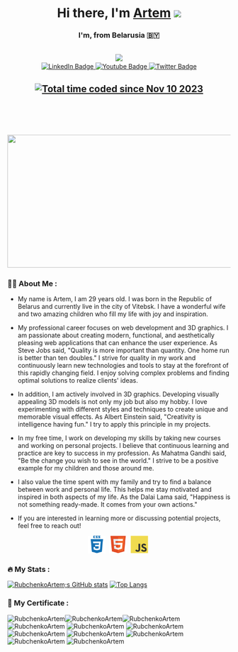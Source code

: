 <h1 align="center">Hi there, I'm <a href="https://daniilshat.ru/" target="_blank">Artem</a> 
<img src="https://github.com/blackcater/blackcater/raw/main/images/Hi.gif" height="32"/></h1>
<h3 align="center">I'm, from Belarusia 🇧🇾</h3>


<div id="header" align="center">
      <div align="right"> <img src="https://www.codewars.com/users/RubchenkoArtem/badges/large" alt=""/></div>                                                          <img src="https://media2.giphy.com/media/102h4wsmCG2s12/giphy.gif?cid=ecf05e47us0splbbscmjn59yfqpymd0i13k2l81jxlll0u1r&ep=v1_gifs_search&rid=giphy.gif&ct=g" width="400"/>
</div>


<div id="badges" align="center">
  <a href="https://www.linkedin.com/in/artem-rubchenko-984b6a169/" target="_blank">
    <img src="https://img.shields.io/badge/LinkedIn-blue?style=for-the-badge&logo=linkedin&logoColor=white" alt="LinkedIn Badge" target="_blank"/>
  </a>
  <a href="https://www.youtube.com/@leshiy_912" target="_blank">
    <img src="https://img.shields.io/badge/YouTube-red?style=for-the-badge&logo=youtube&logoColor=white" alt="Youtube Badge" target="_blank"/>
  </a>
  <a href="https://twitter.com/94Blackwalker" target="_blank">
    <img src="https://img.shields.io/badge/Twitter-blue?style=for-the-badge&logo=twitter&logoColor=white" alt="Twitter Badge" target="_blank"/>
  </a>
  
  
</div>
<h2 align="center"><a href="https://wakatime.com/@018bb850-4d72-40c6-84f4-369e5c4564c9"><img src="https://wakatime.com/badge/user/018bb850-4d72-40c6-84f4-369e5c4564c9.svg" alt="Total time coded since Nov 10 2023" /></a></h2>
<h2 align="center"><img src="https://komarev.com/ghpvc/?username=RubchenkoArtem&style=flat-square&color=red" alt=""/></h2>

<h4 align="center"><img src="https://readme-typing-svg.herokuapp.com?color=%2336BCF7&lines=Computer+science+student" alt=""/>     

 <div align="center">
  <img src="https://media2.giphy.com/media/NGh8Gp1M2hkqVEnuZW/giphy.gif?cid=ecf05e47c3ghwxbv6335w23a6ozhw5vcc0ply8mi7htwhafn&ep=v1_gifs_search&rid=giphy.gif&ct=g" width="600" height="300"/>
</div>

### :woman_technologist: About Me :

- My name is Artem, I am 29 years old. I was born in the Republic of Belarus and currently live in the city of Vitebsk. I have a wonderful wife and two amazing children who fill my life with joy and inspiration.

- My professional career focuses on web development and 3D graphics. I am passionate about creating modern, functional, and aesthetically pleasing web applications that can enhance the user experience. As Steve Jobs said, "Quality is more important than quantity. One home run is better than ten doubles." I strive for quality in my work and continuously learn new technologies and tools to stay at the forefront of this rapidly changing field. I enjoy solving complex problems and finding optimal solutions to realize clients' ideas.

- In addition, I am actively involved in 3D graphics. Developing visually appealing 3D models is not only my job but also my hobby. I love experimenting with different styles and techniques to create unique and memorable visual effects. As Albert Einstein said, "Creativity is intelligence having fun." I try to apply this principle in my projects.

- In my free time, I work on developing my skills by taking new courses and working on personal projects. I believe that continuous learning and practice are key to success in my profession. As Mahatma Gandhi said, "Be the change you wish to see in the world." I strive to be a positive example for my children and those around me.

- I also value the time spent with my family and try to find a balance between work and personal life. This helps me stay motivated and inspired in both aspects of my life. As the Dalai Lama said, "Happiness is not something ready-made. It comes from your own actions."

- If you are interested in learning more or discussing potential projects, feel free to reach out!

<div align="center">
  <img src="https://github.com/devicons/devicon/blob/master/icons/css3/css3-plain-wordmark.svg"  title="CSS3" alt="CSS" width="40" height="40"/>&nbsp;
  <img src="https://github.com/devicons/devicon/blob/master/icons/html5/html5-original.svg" title="HTML5" alt="HTML" width="40" height="40"/>&nbsp;
  <img src="https://github.com/devicons/devicon/blob/master/icons/javascript/javascript-original.svg" title="JavaScript" alt="JavaScript" width="40" height="40"/>&nbsp;  
</div>
  
  ### :fire: My Stats :

<p><a href="https://github.com/RubchenkoArtem/github-readme-stats"><img src="https://github-readme-stats.vercel.app/api?username=RubchenkoArtem&amp;count_private=true&theme=dark#gh-dark-mode-only" alt="RubchenkoArtem;s GitHub stats" style="height: 180px;"></a>
<a href="https://github.com/RubchenkoArtem"><img src="https://github-readme-stats.vercel.app/api/top-langs/?username=RubchenkoArtem&amp;hide=html&amp;layout=compact&theme=dark#gh-dark-mode-only" alt="Top Langs" style="height: 180px;"></a></p>


   ### 📜 My Certificate :

<p><img src="https://sun9-78.userapi.com/impg/Lo3uF1FQHP4XGDGOl0OiqwkDMuP0i6_lltXdtQ/71f1W1uzkCk.jpg?size=1754x1238&quality=95&sign=27a49505f5c6712f0ced5d3f605660e5&type=album" height="180" alt="RubchenkoArtem"><img src="https://sun9-8.userapi.com/impg/cRZSlASgCvpNCu0bMdift9VzMJv-ylf4NezXIw/7jXErFSiPnA.jpg?size=1754x1238&quality=95&sign=d9ca68219e1f4a4090f14df1ffd78fc4&type=album" height="180" alt="RubchenkoArtem"><img src="https://sun9-18.userapi.com/impg/MMQNEcIv1776XnQj8wJ9HS38A_ktz1uSGZklTw/neHs6m4_fcc.jpg?size=1754x1238&quality=95&sign=354649c57f1a727b420d148955fbbc21&type=album" height="180" alt="RubchenkoArtem"><img src="https://sun9-67.userapi.com/impg/R3tX76vHmHCs0P4eowsZHSp4sq8-873Yw5Bb9w/9t3XZpQPnt0.jpg?size=1122x794&quality=95&sign=1754cc80511771e4126253eda66f1d07&type=album" height="180" alt="RubchenkoArtem">
<img src="https://sun9-61.userapi.com/impg/JqWMDNTq9Y0CQyuh_f0AWhIndaVXZucRZGjnyw/ssx3OO2n7mI.jpg?size=1754x1238&quality=95&sign=3fdf2c5818cedc98fc979d9269d8f577&type=album" height="180" alt="RubchenkoArtem">
<img src="https://sun9-48.userapi.com/impg/t5IUMijSdSwRK61Uys_gcpraiJvHxolUS5ynLQ/S1oBqFcKS_Q.jpg?size=1754x1238&quality=95&sign=4afb7e6ab8b3b766f4ffb8ff8814ac83&type=album" height="180" alt="RubchenkoArtem">
<img src="https://sun9-8.userapi.com/impg/NHyKE-hF-hGfHv0yMIQ7DD63EoACQq1-yaWbPA/YJjgMytCOkY.jpg?size=1754x1238&quality=95&sign=74500c82f65576749a37b2a6be3621b4&type=album" height="180" alt="RubchenkoArtem">
<img src="https://sun9-7.userapi.com/impg/AnRthji69bLXWldnmka9-nFw-UPqxvsfLc6Emw/qQl9bt-TgOE.jpg?size=2000x1410&quality=95&sign=41a0c67d3b5500ba202fd1e70b079d5c&type=album" height="180" alt="RubchenkoArtem">
<img src="https://sun9-80.userapi.com/impg/Lk2hPdNRywvX7aOJxAI_9JLoapHRJ-e6hUpB7w/kMxB5FlsqgM.jpg?size=1754x1238&quality=95&sign=076a00f0912f3c288f3ef8523648c3e2&type=album" height="180" alt="RubchenkoArtem">
<img src="https://sun9-21.userapi.com/impg/6kymWJT-7pBqbEOwDEpT0CaY6AJNSzReR3jx5Q/gJ6_MjkN8Y4.jpg?size=1754x1238&quality=95&sign=4eded30b77635e42a302375642b526fc&type=album" height="180" alt="RubchenkoArtem">
<img src="https://fs-thb03.getcourse.ru/fileservice/file/thumbnail/h/14972a1c505fe153db614146c0080a57.png/s/300x/a/14696/sc/494  " height="180" alt="RubchenkoArtem">
    
</p>


    
 
        
        
        

      
 

  
 

 
  



